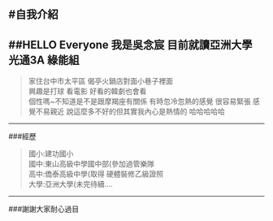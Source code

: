 #自我介紹
---------
##HELLO Everyone 我是吳念宸
目前就讀亞洲大學 光通3A 綠能組
----------------------------
>家住台中市太平區 偈亭火鍋店對面小巷子裡面<br/>
興趣是打球 看電影 好看的韓劇也會看<br/>
>個性嗎~不知道是不是跟摩羯座有關係 有時忽冷忽熱的感覺 很容易緊張 感覺不易親近 說這麼多不好的但其實我內心是熱情的 哈哈哈哈哈<br/>
------------------------------------
###經歷
>國小:建功國小<br/>
國中:東山高級中學國中部(參加過管樂隊<br/>
高中:僑泰高級中學(取得 硬體裝修乙級證照<br/>
>大學:亞洲大學(未完待續....<br/>
----------------------------------------
###謝謝大家耐心過目
